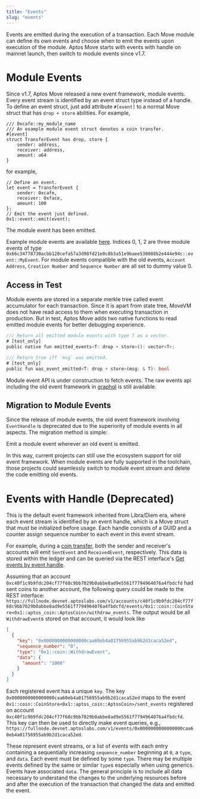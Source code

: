 ```yaml
---
title: "Events"
slug: "events"
---
```


Events are emitted during the execution of a transaction. Each Move module can define its own events and choose when to
emit the events upon execution of the module. Aptos Move starts with events with handle on mainnet launch, then switch
to module events since v1.7.

# Module Events

Since v1.7, Aptos Move released a new event framework, module events. Every event stream is identified by an event
struct type instead of a handle.
To define an event struct, just add attribute `#[event]` to a normal Move struct that has `drop + store` abilities. For
example,

```
/// 0xcafe::my_module_name
/// An example module event struct denotes a coin transfer.
#[event]
struct TransferEvent has drop, store {
    sender: address,
    receiver: address,
    amount: u64
}
```

for example,

```
// Define an event.
let event = TransferEvent {
    sender: 0xcafe,
    receiver: 0xface,
    amount: 100
};
// Emit the event just defined.
0x1::event::emit(event);
```

The module event has been emitted.

Example module events are available [here](https://explorer.aptoslabs.com/txn/682252266/events?network=testnet). Indices
0, 1, 2 are three module events of
type `0x66c34778730acbb120cefa57a3d98fd21e0c8b3a51e9baee530088b2e444e94c::event::MyEvent`. For module events compatible
with the old events, `Account Address`, `Creation Number` and `Sequence Number` are all set to dummy value 0.

## Access in Test

Module events are stored in a separate merkle tree called event accumulator for each transaction. Since it is apart from
state tree, MoveVM does not have read access to them when executing transaction in production. But in test, Aptos Move
adds two native functions to read emitted module events for better debugging experience.

```rust
/// Return all emitted module events with type T as a vector.
# [test_only]
public native fun emitted_events<T: drop + store>(): vector<T>;

/// Return true iff `msg` was emitted.
# [test_only]
public fun was_event_emitted<T: drop + store>(msg: & T): bool
```

Module event API is under construction to fetch events. The raw events api including the old event framework
in [graphql](https://aptos.dev/guides/system-integrators-guide/#production-network-access) is still available.

## Migration to Module Events

Since the release of module events, the old event framework involving `EventHandle` is deprecated due to the superiority
of module events in all aspects. The migration method is simple:

Emit a module event wherever an old event is emitted.

In this way, current projects can still use the ecosystem support for old event framework. When module events are fully
supported in the toolchain, those projects could seamlessly switch to module event stream and delete the code emitting
old events.

# Events with Handle (Deprecated)

This is the default event framework inherited from Libra/Diem era, where each event stream is identified by an event
handle, which is a Move struct that must be initialized before usage. Each handle consists of a GUID and a counter
assign sequence number to each event in this event stream.

For example, during a [coin transfer](../tutorials/first-transaction.md), both the sender and receiver's accounts will
emit `SentEvent` and `ReceivedEvent`, respectively. This data is stored within the ledger and can be queried via the
REST
interface's [Get events by event handle](https://fullnode.devnet.aptoslabs.com/v1/spec#/operations/get_events_by_event_handle).

Assuming that an account `0xc40f1c9b9fdc204cf77f68c9bb7029b0abbe8ad9e5561f7794964076a4fbdcfd` had sent coins to another
account, the following query could be made to the REST
interface: `https://fullnode.devnet.aptoslabs.com/v1/accounts/c40f1c9b9fdc204cf77f68c9bb7029b0abbe8ad9e5561f7794964076a4fbdcfd/events/0x1::coin::CoinStore<0x1::aptos_coin::AptosCoin>/withdraw_events`.
The output would be all `WithdrawEvent`s stored on that account, it would look like

```json
[
  {
    "key": "0x0000000000000000caa60eb4a01756955ab9b2d1caca52ed",
    "sequence_number": "0",
    "type": "0x1::coin::WithdrawEvent",
    "data": {
      "amount": "1000"
    }
  }
]
```

Each registered event has a unique `key`. The key `0x0000000000000000caa60eb4a01756955ab9b2d1caca52ed` maps to the
event `0x1::coin::CoinStore<0x1::aptos_coin::AptosCoin>/sent_events` registered on
account `0xc40f1c9b9fdc204cf77f68c9bb7029b0abbe8ad9e5561f7794964076a4fbdcfd`. This key can then be used to directly make
event queries,
e.g., `https://fullnode.devnet.aptoslabs.com/v1/events/0x0000000000000000caa60eb4a01756955ab9b2d1caca52ed`.

These represent event streams, or a list of events with each entry containing a sequentially
increasing `sequence_number` beginning at `0`, a `type`, and `data`. Each event must be defined by some `type`. There
may be multiple events defined by the same or similar `type`s especially when using generics. Events have
associated `data`. The general principle is to include all data necessary to understand the changes to the underlying
resources before and after the execution of the transaction that changed the data and emitted the event.

[coin_transfer]: https://github.com/aptos-labs/aptos-core/blob/bdd0a7fe82cd6aab4b47250e5eb6298986777cf7/aptos-move/framework/aptos-framework/sources/coin.move#L412

[get_events]: https://fullnode.devnet.aptoslabs.com/v1/spec#/operations/get_events_by_event_handle
